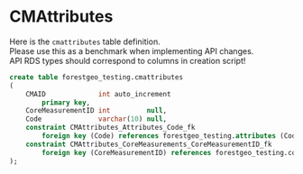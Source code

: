 # CMAttributes

Here is the `cmattributes` table definition. <br /> 
Please use this as a benchmark when implementing API changes. <br /> 
API RDS types should correspond to columns in creation script!

```SQL
create table forestgeo_testing.cmattributes
(
    CMAID             int auto_increment
        primary key,
    CoreMeasurementID int         null,
    Code              varchar(10) null,
    constraint CMAttributes_Attributes_Code_fk
        foreign key (Code) references forestgeo_testing.attributes (Code),
    constraint CMAttributes_CoreMeasurements_CoreMeasurementID_fk
        foreign key (CoreMeasurementID) references forestgeo_testing.coremeasurements (CoreMeasurementID)
);
```